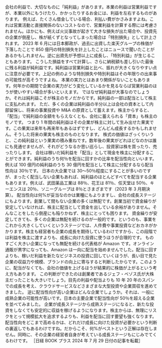 ###

会社の利益で、大切なものに「純利益」があります。本業の利益は営業利益ですが、本業以外にもうけたり、かかったりするお金には、利益を左右するものがあります。
例えば、たくさん借金している場合、利払い費がかさみますよね。これは営業活動と直接関係のないコストなので、営業利益を計算する際には考慮されません。ほかにも、例えば火災事故が起きて大きな損失が出た場合や、投資先の企業が倒産し、株が紙くずとなってしまった場合は「特別損失」として計上されます。
2023 年 6 月には日本郵政が、過去に出資した楽天グループの株価が下落したことで 850 億円の特別損失を計上したことはニュースで聞いたことがあるかもしれません。逆に出資先が予想以上に成長し、「特別利益」が生じることもあります。
こうした損益をすべて計算し、さらに納税額も差し引いた最後に残る利益が純利益です。純利益は営業利益と比べ、振れが大きくなりやすい点に注意が必要です。上記の例のような特別損失や特別利益はその年限りの出来事の可能性が高そうですよね。
本業の実力とはあまり関係がないこともあります。何年かの期間で企業の実力がどう変化しているかを見るならば営業利益のほうが使いやすい場合が多いといえます。
ではなぜ純利益が大事なのでしょうか。それは純利益こそが株主のモノだからです。純利益の一部は配当として株主に支払われます。
ただ、多くの企業は純利益の半分以上は会社の資本として内部留保し、将来の事業投資や M&A の原資として蓄えます。株主からすると、「配当」で純利益の全額をもらえなくとも、会社に蓄えられる「資本」も株主のモノです。
つまり 1 年間の純利益はその企業が株主に対して生み出せた果実です。この果実は来年も再来年もあるはずですし、どんどん成長するかもしれません。そうした将来の果実も株主のものとなります。
株式の価値はざっくりいうと、この純利益という果実の積み重ねです。数年後の果実がどれほどなのかは誰にも見通せませんが、それがどうなるか思い巡らし、投資家は株を買ったり、売ったりします。
会社は稼いだ純利益を「配当」として現金を株主に分配することができます。純利益のうち何％を配当に回すかの比率を配当性向といいます。例えば 100 億円の純利益のうち 30 億円を配当として株主に分配するなら配当性向は 30％です。
日本の大企業では 30〜50％程度にすることが多いのですが、まったく配当しない企業もあれば、純利益のほとんどすべてを配当する企業もあります。例えば、武田薬品工業は 88％、花王は 81％、任天堂は 50％、キーエンスは 20％、ソニーグループは 8％とさまざまです（2023 年 3 月期決算）。
配当性向は何%が妥当なのかは業種にもよりますし、会社の成長ステージにもよります。創業して間もない企業の多くは無配です。創業当初で資金繰りが安定していなければ、株主に配当として資金を出している余裕がありません。そんなことをしたら倒産にも陥りかねず、株主にとっても困ります。
資金繰りが安定してきても、多くの企業は無配を続けるのが一般的です。というのも、事業をこれから大きくしていくというステージでは、人件費や事業投資などおカネがかかります。株主も経営者も企業の成長を期待しているわけですから、この段階では利益を株主に渡すよりも、成長に向けた投資に使うほうが合理的です。
ものすごく大きい企業になっても無配を続ける代表格が Amazon です。オンライン通販が黒字になっても、Amazon は一向に配当を始めませんでした。配当に回すよりも、稼いだ利益を新たなビジネスの投資に回していくほうが、長い目で見た企業の収益力や規模、ブランドの向上に寄与すると判断したからです。このように、配当がなくても、会社の価値を上げるほうが結果的に株価が上がるという考え方もあります。
この判断ができたのは創業者であるジェフ・ベゾス氏が大株主だったことも大きいでしょう。目先の利益や配当よりも 10 年 20 年のスパンでの成長を考え、クラウドサービスなどさまざまな大型投資や企業買収を進めてきました。
逆に配当性向が高い企業はどんな企業でしょうか。それは、一般に成熟企業の可能性が高いです。日本の主要企業で配当性向が 50％を超える企業を並べてみました。
企業が成長ステージから成熟ステージになると、新たな投資をしなくても安定的に収益を稼げるようになります。株主からは、無理にリスクをとって規模拡大を追求するよりも、利益を配当に回す要望も強くなります。
配当性向をどこまで高めるかは、どれだけ成長に向けた投資が必要かという判断の裏返しでもあるわけですね。だからこそ、何%がベストという正解は存在しません。同時に、その企業の経営者自身が考えている成長ステージもにじみでてくるわけです。
［日経 BOOK プラス 2024 年 7 月 29 日付の記事を転載］
